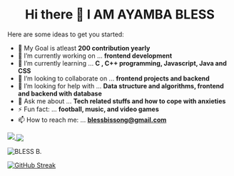 <h1 style="text-align: center;">Hi there 👋 I AM AYAMBA BLESS</h1>
<!--
**AYAM-BLESS/AYAM-BLESS** is a ✨ _special_ ✨ repository because its `README.md` (this file) appears on your GitHub profile.
-->

Here are some ideas to get you started:
- 🎯 My Goal is atleast **200 contribution yearly**
- 🔭 I’m currently working on ... **frontend development**
- 🌱 I’m currently learning ... **C , C++ programming, Javascript, Java and CSS**
- 👯 I’m looking to collaborate on ... **frontend projects and backend**
- 🤔 I’m looking for help with ... **Data structure and algorithms, frontend and backend with database**
- 💬 Ask me about ... **Tech related stuffs and how to cope with anxieties**
- ⚡ Fun fact: ... **football, music, and video games**
- 📫 How to reach me: ... **blessbissong@gmail.com**


<a href="https://github.com/anuraghazra/github-readme-stats">
    <img src="https://github-readme-stats.vercel.app/api/top-langs/?username=AYAM-BLESS&theme=tokyonight&layout=compact&hide_border=true&langs_count=6"/>
</a>
<a href="ttps://github.com/anuraghazra/github-readme-stats">
    <img align="center" src="https://github-readme-stats.vercel.app/api/wakatime?username=blessbissong&theme=tokyonight&hide_border=true&line_height=30/"> 
</a>

<img align="center" src="https://github-readme-stats.vercel.app/api?username=AYAM-BLESS&show_icons=true&hide_border=true&count_private=true&theme=tokyonight&locale=en" alt="BLESS B." /></p>

[![GitHub Streak](http://github-readme-streak-stats.herokuapp.com?user=AYAM-BLESS&theme=tokyonight&date_format=M%20j%5B%2C%20Y%5D)](https://git.io/streak-stats)
